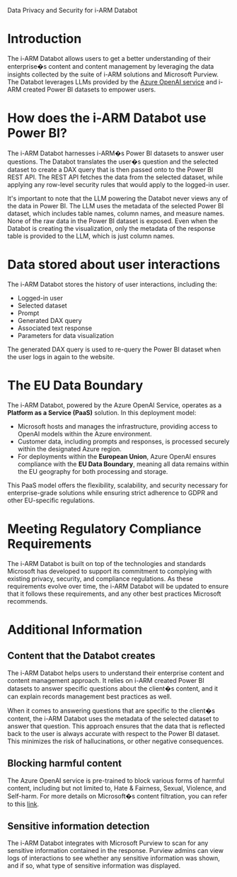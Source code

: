 

Data Privacy and Security for i-ARM Databot

# Introduction

The i-ARM Databot allows users to get a better understanding of their enterprise�s content and content management by leveraging the data insights collected by the suite of i-ARM solutions and Microsoft Purview. The Databot leverages LLMs provided by the [Azure OpenAI service](https://learn.microsoft.com/en-us/azure/ai-services/openai/overview) and i-ARM created Power BI datasets to empower users.

# How does the i-ARM Databot use Power BI?

The i-ARM Databot harnesses i-ARM�s Power BI datasets to answer user questions. The Databot translates the user�s question and the selected dataset to create a DAX query that is then passed onto to the Power BI REST API. The REST API fetches the data from the selected dataset, while applying any row-level security rules that would apply to the logged-in user.

It's important to note that the LLM powering the Databot never views any of the data in Power BI. The LLM uses the metadata of the selected Power BI dataset, which includes table names, column names, and measure names. None of the raw data in the Power BI dataset is exposed. Even when the Databot is creating the visualization, only the metadata of the response table is provided to the LLM, which is just column names.

# Data stored about user interactions

The i-ARM Databot stores the history of user interactions, including the:

* Logged-in user
* Selected dataset
* Prompt
* Generated DAX query
* Associated text response
* Parameters for data visualization

The generated DAX query is used to re-query the Power BI dataset when the user logs in again to the website.

# The EU Data Boundary

The i-ARM Databot, powered by the Azure OpenAI Service, operates as a **Platform as a Service (PaaS)** solution. In this deployment model:

* Microsoft hosts and manages the infrastructure, providing access to OpenAI models within the Azure environment.
* Customer data, including prompts and responses, is processed securely within the designated Azure region.
* For deployments within the **European Union**, Azure OpenAI ensures compliance with the **EU Data Boundary**, meaning all data remains within the EU geography for both processing and storage.

This PaaS model offers the flexibility, scalability, and security necessary for enterprise-grade solutions while ensuring strict adherence to GDPR and other EU-specific regulations.

# Meeting Regulatory Compliance Requirements

The i-ARM Databot is built on top of the technologies and standards Microsoft has developed to support its commitment to complying with existing privacy, security, and compliance regulations. As these requirements evolve over time, the i-ARM Databot will be updated to ensure that it follows these requirements, and any other best practices Microsoft recommends.

# Additional Information

## Content that the Databot creates

The i-ARM Databot helps users to understand their enterprise content and content management approach. It relies on i-ARM created Power BI datasets to answer specific questions about the client�s content, and it can explain records management best practices as well.

When it comes to answering questions that are specific to the client�s content, the i-ARM Databot uses the metadata of the selected dataset to answer that question. This approach ensures that the data that is reflected back to the user is always accurate with respect to the Power BI dataset. This minimizes the risk of hallucinations, or other negative consequences.

## Blocking harmful content

The Azure OpenAI service is pre-trained to block various forms of harmful content, including but not limited to, Hate & Fairness, Sexual, Violence, and Self-harm. For more details on Microsoft�s content filtration, you can refer to this [link](https://learn.microsoft.com/en-us/copilot/microsoft-365/microsoft-365-copilot-privacy#how-does-copilot-block-harmful-content).

## Sensitive information detection

The i-ARM Databot integrates with Microsoft Purview to scan for any sensitive information contained in the response. Purview admins can view logs of interactions to see whether any sensitive information was shown, and if so, what type of sensitive information was displayed.


